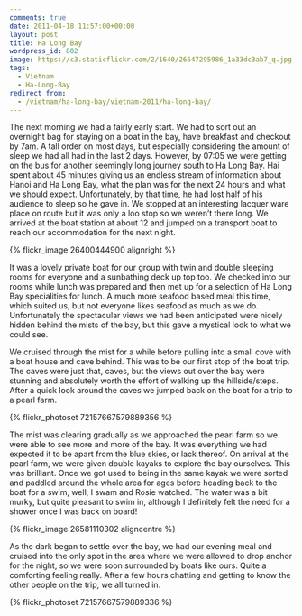 ```yaml
---
comments: true
date: 2011-04-18 11:57:00+00:00
layout: post
title: Ha Long Bay
wordpress_id: 802
image: https://c3.staticflickr.com/2/1640/26647295986_1a33dc3ab7_q.jpg
tags:
  - Vietnam
  - Ha-Long-Bay
redirect_from:
  - /vietnam/ha-long-bay/vietnam-2011/ha-long-bay/
---
```


The next morning we had a fairly early start. We had to sort out an overnight bag for staying on a
boat in the bay, have breakfast and checkout by 7am. A tall order on most days, but especially
considering the amount of sleep we had all had in the last 2 days. However, by 07:05 we were getting
on the bus for another seemingly long journey south to Ha Long Bay. Hai spent about 45 minutes
giving us an endless stream of information about Hanoi and Ha Long Bay, what the plan was for the
next 24 hours and what we should expect. Unfortunately, by that time, he had lost half of his
audience to sleep so he gave in. We stopped at an interesting lacquer ware place on route but it was
only a loo stop so we weren’t there long. We arrived at the boat station at about 12 and jumped on a
transport boat to reach our accommodation for the next night.


{% flickr_image 26400444900 alignright %}


It was a lovely private boat for our group with twin and double sleeping rooms for everyone and a
sunbathing deck up top too. We checked into our rooms while lunch was prepared and then met up for a
selection of Ha Long Bay specialities for lunch. A much more seafood based meal this time, which
suited us, but not everyone likes seafood as much as we do. Unfortunately the spectacular views we
had been anticipated were nicely hidden behind the mists of the bay, but this gave a mystical look
to what we could see.

We cruised through the mist for a while before pulling into a small cove with a boat house and cave
behind. This was to be our first stop of the boat trip. The caves were just that, caves, but the
views out over the bay were stunning and absolutely worth the effort of walking up the
hillside/steps. After a quick look around the caves we jumped back on the boat for a trip to a pearl
farm.


{% flickr_photoset 72157667579889356 %}


The mist was clearing gradually as we approached the pearl farm so we were able to see more and more
of the bay. It was everything we had expected it to be apart from the blue skies, or lack thereof.
On arrival at the pearl farm, we were given double kayaks to explore the bay ourselves. This was
brilliant. Once we got used to being in the same kayak we were sorted and paddled around the whole
area for ages before heading back to the boat for a swim, well, I swam and Rosie watched. The water
was a bit murky, but quite pleasant to swim in, although I definitely felt the need for a shower
once I was back on board!


{% flickr_image 26581110302 aligncentre %}


As the dark began to settle over the bay, we had our evening meal and cruised into the only spot in
the area where we were allowed to drop anchor for the night, so we were soon surrounded by boats
like ours. Quite a comforting feeling really. After a few hours chatting and getting to know the
other people on the trip, we all turned in.


{% flickr_photoset 72157667579889336 %}
